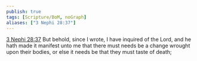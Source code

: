 ```yaml
---
publish: true
tags: [Scripture/BoM, noGraph]
aliases: ["3 Nephi 28:37"]
---
```

[3 Nephi 28:37](https://churchofjesuschrist.org/study/scriptures/bofm/3-ne/28?lang=eng&id=p37#p37) But behold, since I wrote, I have inquired of the Lord, and he hath made it manifest unto me that there must needs be a change wrought upon their bodies, or else it needs be that they must taste of death;
